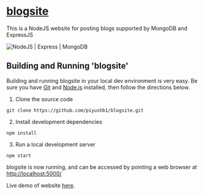 # [blogsite](https://createurblog.herokuapp.com/)
This is a NodeJS website for posting blogs supported by MongoDB and ExpressJS


![NodeJS | Express | MongoDB](https://codemoto.io/wp-content/themes/cloudhost/library/images/node-express-mongo.png)

## Building and Running 'blogsite'

Building and running blogsite in your local dev environment is very easy. Be sure you have [Git](https://git-scm.com/downloads) and [Node.js](https://nodejs.org/) installed, then follow the directions below.


1. Clone the source code

 `git clone https://github.com/piyushb1/blogsite.git`

2. Install development dependencies

 `npm install`

3. Run a local development server

 `npm start`

blogsite is now running, and can be accessed by pointing a web browser at [http://localhost:5000/](http://localhost:5000/)

Live demo of website <a href="https://createurblog.herokuapp.com/" target="_blank">here</a>.
